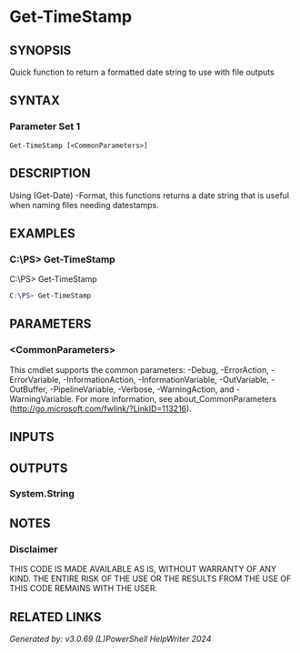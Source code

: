 ﻿# Get-TimeStamp

## SYNOPSIS
Quick function to return a formatted date string to use with file outputs

## SYNTAX

### Parameter Set 1
```
Get-TimeStamp [<CommonParameters>]
```

## DESCRIPTION
Using (Get-Date) -Format, this functions returns a date string that is useful when naming files needing datestamps.


## EXAMPLES

### C:\\PS\> Get-TimeStamp
C:\\PS\> Get-TimeStamp
```powershell
C:\PS> Get-TimeStamp
```

## PARAMETERS

### \<CommonParameters\>
This cmdlet supports the common parameters: -Debug, -ErrorAction, -ErrorVariable, -InformationAction, -InformationVariable, -OutVariable, -OutBuffer, -PipelineVariable, -Verbose, -WarningAction, and -WarningVariable. For more information, see about_CommonParameters (http://go.microsoft.com/fwlink/?LinkID=113216).

## INPUTS

## OUTPUTS

### System.String


## NOTES

### Disclaimer
THIS CODE IS MADE AVAILABLE AS IS, WITHOUT WARRANTY OF ANY KIND. THE ENTIRE RISK OF THE USE OR THE RESULTS FROM THE USE OF THIS CODE REMAINS WITH THE USER.

## RELATED LINKS


*Generated by: v3.0.69 (L)PowerShell HelpWriter 2024*
